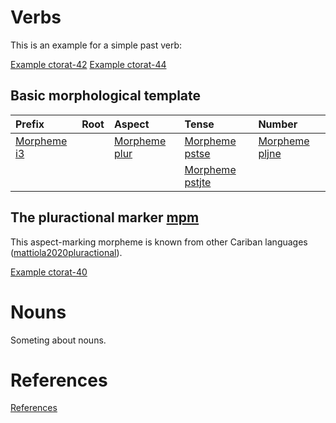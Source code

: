 # Verbs

This is an example for a simple past verb:

[Example ctorat-42](ExampleTable#cldf:ctorat-42)
[Example ctorat-44](ExampleTable#cldf:ctorat-44)

## Basic morphological template

| Prefix   | Root   | Aspect     | Tense        | Number      |
|:---------|:-------|:-----------|:-------------|:------------|
| [Morpheme i3](MorphsetTable#cldf:i3) |        | [Morpheme plur](MorphsetTable#cldf:plur) | [Morpheme pstse](MorphsetTable#cldf:pstse)  | [Morpheme pljne](MorphsetTable#cldf:pljne) |
|          |        |            | [Morpheme pstjte](MorphsetTable#cldf:pstjte) |             |

## The pluractional marker [mpm](plur)
This aspect-marking morpheme is known from other Cariban languages ([mattiola2020pluractional](sources.bib?with_internal_ref_link&ref#cldf:mattiola2020pluractional)).

[Example ctorat-40](ExampleTable#cldf:ctorat-40)


# Nouns

Someting about nouns.
# References
[References](Source?with_anchor#cldf:__all__)